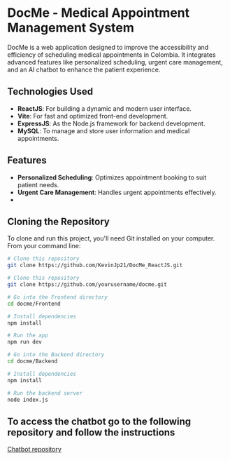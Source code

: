 # DocMe - Medical Appointment Management System

DocMe is a web application designed to improve the accessibility and efficiency of scheduling medical appointments in Colombia. It integrates advanced features like personalized scheduling, urgent care management, and an AI chatbot to enhance the patient experience.

## Technologies Used

- **ReactJS**: For building a dynamic and modern user interface.
- **Vite**: For fast and optimized front-end development.
- **ExpressJS**: As the Node.js framework for backend development.
- **MySQL**: To manage and store user information and medical appointments.

## Features

- **Personalized Scheduling**: Optimizes appointment booking to suit patient needs.
- **Urgent Care Management**: Handles urgent appointments effectively.
- 
## Cloning the Repository

To clone and run this project, you'll need Git installed on your computer. From your command line:

```bash
# Clone this repository
git clone https://github.com/KevinJp21/DocMe_ReactJS.git
```
```bash
# Clone this repository
git clone https://github.com/yourusername/docme.git

# Go into the Frontend directory
cd docme/Frontend

# Install dependencies
npm install

# Run the app
npm run dev

# Go into the Backend directory
cd docme/Backend

# Install dependencies
npm install

# Run the backend server
node index.js
```

## To access the chatbot go to the following repository and follow the instructions
[Chatbot repository](https://github.com/KevinJp21/ChatBot)
